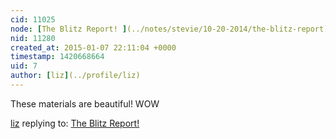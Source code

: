 ```yaml
---
cid: 11025
node: [The Blitz Report! ](../notes/stevie/10-20-2014/the-blitz-report)
nid: 11280
created_at: 2015-01-07 22:11:04 +0000
timestamp: 1420668664
uid: 7
author: [liz](../profile/liz)
---
```


These materials are beautiful! WOW

[liz](../profile/liz) replying to: [The Blitz Report! ](../notes/stevie/10-20-2014/the-blitz-report)

